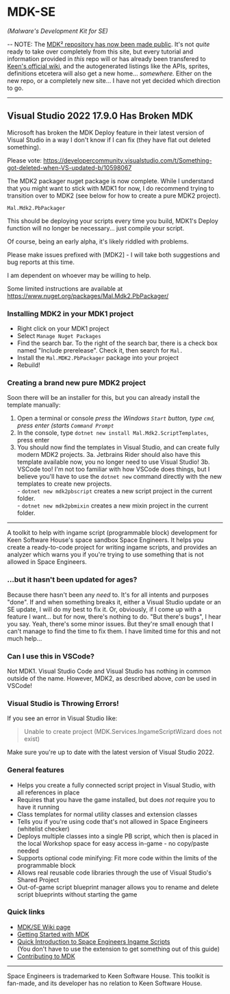 # MDK-SE
_(Malware's Development Kit for SE)_

-- NOTE: The [MDK² repository has now been made public](https://github.com/malforge/mdk2). It's not _quite_ ready to take over completely from this site, but every tutorial and information provided in _this_ repo will or has already been transfered to [Keen's official wiki](https://spaceengineers.wiki.gg/wiki/Scripting), and the autogenerated listings
   like the APIs, sprites, definitions etcetera will also get a new home... _somewhere._ Either on the new repo, or a completely new site... I have not yet decided which direction to go.

- - -

## Visual Studio 2022 17.9.0 Has Broken MDK
Microsoft has broken the MDK Deploy feature in their latest version of Visual Studio in a way I don't know if I can fix (they have flat out deleted something). 

Please vote:
https://developercommunity.visualstudio.com/t/Something-got-deleted-when-VS-updated-b/10598067

The MDK2 packager nuget package is now complete. While I understand that you might want to stick with MDK1 for now, I do recommend trying to transition
over to MDK2 (see below for how to create a pure MDK2 project).

`Mal.Mdk2.PbPackager`

This should be deploying your scripts every time you build, MDK1's Deploy function will no longer be necessary... just compile your script.

Of course, being an early alpha, it's likely riddled with problems.

Please make issues prefixed with [MDK2] - I will take both suggestions and bug reports at this time.

I am dependent on whoever may be willing to help.

Some limited instructions are available at https://www.nuget.org/packages/Mal.Mdk2.PbPackager/

### Installing MDK2 in your MDK1 project

* Right click on your MDK1 project
* Select `Manage Nuget Packages`
* Find the search bar. To the right of the search bar, there is a check box named "Include prerelease". Check it, then search for `Mal.`
* Install the `Mal.MDK2.PbPackager` package into your project
* Rebuild!

### Creating a brand new pure MDK2 project

Soon there will be an installer for this, but you can already install the template manually:

1. Open a terminal or console
    _press the Windows `Start` button, type `cmd`, press enter (starts `Command Prompt`_
2. In the console, type `dotnet new install Mal.Mdk2.ScriptTemplates`, press enter
3. You should now find the templates in Visual Studio, and can create fully modern MDK2 projects.
   3a. Jetbrains Rider should also have this template available now, you no longer need to use Visual Studio!
   3b. VSCode too! I'm not too familiar with how VSCode does things, but I believe you'll have to use the `dotnet new` command directly
       with the new templates to create new projects.  
       - `dotnet new mdk2pbscript` creates a new script project in the current folder.  
       - `dotnet new mdk2pbmixin` creates a new mixin project in the current folder.

- - -

A toolkit to help with ingame script (programmable block) development for Keen Software House's space sandbox Space Engineers. It helps you create a ready-to-code project for writing ingame scripts, and provides an analyzer which warns you if you're trying to use something that is not allowed in Space Engineers.

### ...but it hasn't been updated for ages?
Because there hasn't been any  _need_ to. It's for all intents and purposes "done". If and when something breaks it, either a Visual Studio update or an SE update, I will do my best to fix it. Or, obviously, if I come up with a feature I want... but for now, there's nothing to do. "But there's bugs", I hear you say. Yeah, there's some minor issues. But they're small enough that I can't manage to find the time to fix them. I have limited time for this and not much help...

### Can I use this in VSCode?
Not MDK1. Visual Studio Code and Visual Studio has nothing in common outside of the name.
However, MDK2, as described above, _can_ be used in VSCode!

### Visual Studio is Throwing Errors!
If you see an error in Visual Studio like:
>Unable to create project (MDK.Services.IngameScriptWizard does not exist)

Make sure you're up to date with the latest version of Visual Studio 2022.

### General features
* Helps you create a fully connected script project in Visual Studio, with all references in place
* Requires that you have the game installed, but does _not_ require you to have it running
* Class templates for normal utility classes and extension classes
* Tells you if you're using code that's not allowed in Space Engineers (whitelist checker)
* Deploys multiple classes into a single PB script, which then is placed in the local Workshop space for easy access in-game - no copy/paste needed
* Supports optional code minifying: Fit more code within the limits of the programmable block
* Allows real reusable code libraries through the use of Visual Studio's Shared Project
* Out-of-game script blueprint manager allows you to rename and delete script blueprints without starting the game

### Quick links
* [MDK/SE Wiki page](https://github.com/malware-dev/MDK-SE/wiki)  
* [Getting Started with MDK](https://github.com/malware-dev/MDK-SE/wiki/Getting-Started-with-MDK)
* [Quick Introduction to Space Engineers Ingame Scripts](https://github.com/malware-dev/MDK-SE/wiki/Quick-Introduction-to-Space-Engineers-Ingame-Scripts)  
  (You don't have to use the extension to get something out of this guide)
* [Contributing to MDK](https://github.com/malware-dev/MDK-SE/blob/master/CONTRIBUTING.md)

- - -

Space Engineers is trademarked to Keen Software House. This toolkit is fan-made, and its developer has no relation to Keen Software House.
